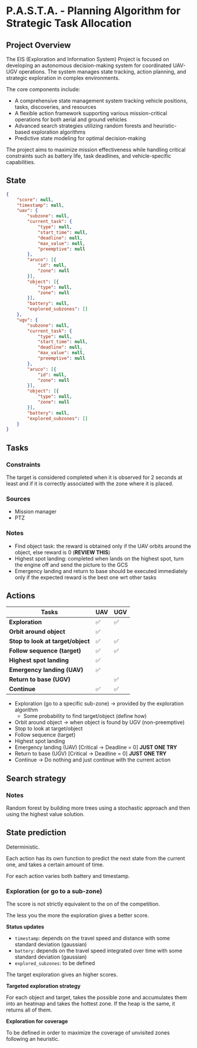 # P.A.S.T.A. - Planning Algorithm for Strategic Task Allocation

## Project Overview

The EIS (Exploration and Information System) Project is focused on developing an autonomous decision-making system for coordinated UAV-UGV operations. The system manages state tracking, action planning, and strategic exploration in complex environments.

The core components include:

- A comprehensive state management system tracking vehicle positions, tasks, discoveries, and resources
- A flexible action framework supporting various mission-critical operations for both aerial and ground vehicles
- Advanced search strategies utilizing random forests and heuristic-based exploration algorithms
- Predictive state modeling for optimal decision-making

The project aims to maximize mission effectiveness while handling critical constraints such as battery life, task deadlines, and vehicle-specific capabilities.

## State 
```json
{
	"score": null,
	"timestamp": null,
	"uav": {
		"subzone": null,
		"current_task": {
			"type": null,
			"start_time": null,
			"deadline": null,
			"max_value": null,
			"preemptive": null 
		},
		"aruco": [{
			"id": null,
			"zone": null
		}], 
		"object": [{
			"type": null,
			"zone": null
		}],
		"battery": null,
		"explored_subzones": []
	},
	"ugv": {
		"subzone": null,
		"current_task": {
			"type": null,
			"start_time": null,
			"deadline": null,
			"max_value": null,
			"preemptive": null 
		},
		"aruco": [{
			"id": null,
			"zone": null
		}],
		"object": [{
			"type": null,
			"zone": null
		}],
		"battery": null,
		"explored_subzones": []
	}
}
```
## Tasks

### Constraints

The target is considered completed when it is observed for 2 seconds at least and if it is correctly associated with the zone where it is placed.

### Sources

- Mission manager
- PTZ

### Notes

- Find object task: the reward is obtained only if the UAV orbits around the object, else reward is 0 (**REVIEW THIS**)
- Highest spot landing: completed when lands on the highest spot, turn the engine off and send the picture to the GCS
- Emergency landing and return to base should be executed immediately only if the expected reward is the best one wrt other tasks

## Actions

| Tasks | UAV  | UGV |
| --- | --- | --- |
| **Exploration** | ✅ | ✅ |
| **Orbit around object** | ✅ |  |
| **Stop to look at target/object** | ✅ | ✅ |
| **Follow sequence (target)** | ✅ | ✅ |
| **Highest spot landing** | ✅ |  |
| **Emergency landing (UAV)** | ✅ |  |
| **Return to base (UGV)** |  | ✅ |
| **Continue** | ✅ | ✅ |

- Exploration (go to a specific sub-zone) → provided by the exploration algorithm
    - Some probability to find target/object (define how)
- Orbit around object → when object is found by UGV (non-preemptive)
- Stop to look at target/object
- Follow sequence (target)
- Highest spot landing
- Emergency landing (UAV) [Critical → Deadline = 0] **JUST ONE TRY**
- Return to base (UGV) [Critical → Deadline = 0] **JUST ONE TRY**
- Continue → Do nothing and just continue with the current action

## Search strategy

### Notes

Random forest by building more trees using a stochastic approach and then using the highest value solution.

## State prediction

Deterministic.

Each action has its own function to predict the next state from the current one, and takes a certain amount of time.

For each action varies both battery and timestamp.

### Exploration (or go to a sub-zone)

The score is not strictly equivalent to the on of the competition.

The less you the more the exploration gives a better score.

**Status updates**

- `timestamp`: depends on the travel speed and distance with some standard deviation (gaussian)
- `battery`: depends on the travel speed integrated over time with some standard deviation (gaussian)
- `explored_subzones`: to be defined

The target exploration gives an higher scores.

**Targeted exploration strategy** 

For each object and target, takes the possible zone and accumulates them into an heatmap and takes the hottest zone.
If the heap is the same, it returns all of them.

**Exploration for coverage**

To be defined in order to maximize the coverage of unvisited zones following an heuristic.
